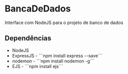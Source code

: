 # BancaDeDados
 Interface com NodeJS para o projeto de banco de dados
 
 ## Dependências
 
 <ul>
 <li>NodeJS</li>
 <li>ExpressJS - ```npm install express --save```</li>
 <li>nodemon - ```npm install nodemon -g```</li>
 <li>EJS - ```npm install ejs```</li>
 </ul>
